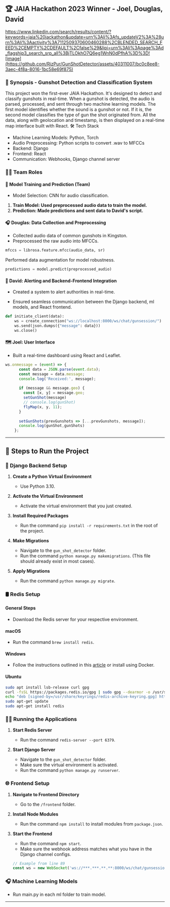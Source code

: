 ## 🏆 JAIA Hackathon 2023 Winner - Joel, Douglas, David
https://www.linkedin.com/search/results/content/?keywords=jaia%20jackathon&update=urn%3Ali%3Afs_updateV2%3A%28urn%3Ali%3Aactivity%3A7112509370600460288%2CBLENDED_SEARCH_FEED%2CEMPTY%2CDEFAULT%2Cfalse%29&lipi=urn%3Ali%3Apage%3Ad_flagship3_search_srp_all%3BjTLOkhO7Q6eg1WnN0dPfhA%3D%3D![image](https://github.com/RizPur/GunShotDetector/assets/40311007/bc0c8ee8-3aec-4f8a-8016-1bc58e69f875)

### 📣 Synopsis - Gunshot Detection and Classification System

This project won the first-ever JAIA Hackathon. It's designed to detect and classify gunshots in real-time. When a gunshot is detected, the audio is parsed, processed, and sent through two machine learning models. The first model identifies whether the sound is a gunshot or not. If it is, the second model classifies the type of gun the shot originated from. All the data, along with geolocation and timestamp, is then displayed on a real-time map interface built with React.
🛠️ Tech Stack

- Machine Learning Models: Python, Torch
- Audio Preprocessing: Python scripts to convert .wav to MFCCs
- Backend: Django
- Frontend: React
- Communication: Webhooks, Django channel server

### 🧑‍💻 Team Roles

#### 🤖 Model Training and Prediction (Team)

- Model Selection: CNN for audio classification.

1. **Train Model: Used preprocessed audio data to train the model.**
2. **Prediction: Made predictions and sent data to David's script.**

#### 🎧 Douglas: Data Collection and Preprocessing

- Collected audio data of common gunshots in Kingston.
- Preprocessed the raw audio into MFCCs.

```python
mfccs = librosa.feature.mfcc(audio_data, sr)
```
Performed data augmentation for model robustness.
```python
predictions = model.predict(preprocessed_audio)
```

#### 🚨 David: Alerting and Backend-Frontend Integration

- Created a system to alert authorities in real-time.

- Ensured seamless communication between the Django backend, ml models, and React frontend.

```python
def initiate_client(data):
    ws = create_connection("ws://localhost:8000/ws/chat/gunsession/")
    ws.send(json.dumps({"message": data}))
    ws.close()
```

#### 🗺️ Joel: User Interface

- Built a real-time dashboard using React and Leaflet.

```javascript
ws.onmessage = (event) => {
      const data = JSON.parse(event.data);
      const message = data.message;
      console.log('Received:', message);
    
      if (message && message.geo) {
        const [x, y] = message.geo;
        setGunShot(message)
        // console.log(gunShot)
        flyMap(x, y, 11);
      }
    
      setGunShots(prevGunshots => [...prevGunshots, message]);
      console.log(gunShot,gunShots)
    };
```

---

## 🚀 Steps to Run the Project

### 🐍 Django Backend Setup

1. **Create a Python Virtual Environment**  
   - Use Python 3.10.
   
2. **Activate the Virtual Environment**  
   - Activate the virtual environment that you just created.

3. **Install Required Packages**  
   - Run the command `pip install -r requirements.txt` in the root of the project.

4. **Make Migrations**  
   - Navigate to the `gun_shot_detector` folder.
   - Run the command `python manage.py makemigrations`. (This file should already exist in most cases).

5. **Apply Migrations**  
   - Run the command `python manage.py migrate`.

### 🛢️ Redis Setup

#### General Steps
- Download the Redis server for your respective environment.

#### macOS
- Run the command `brew install redis`.

#### Windows
- Follow the instructions outlined in this [article](https://redis.io/docs/getting-started/installation/install-redis-on-windows/) or install using Docker.

#### Ubuntu
```bash
sudo apt install lsb-release curl gpg
curl -fsSL https://packages.redis.io/gpg | sudo gpg --dearmor -o /usr/share/keyrings/redis-archive-keyring.gpg
echo "deb [signed-by=/usr/share/keyrings/redis-archive-keyring.gpg] https://packages.redis.io/deb $(lsb_release -cs) main" | sudo tee /etc/apt/sources.list.d/redis.list
sudo apt-get update
sudo apt-get install redis
```

### 🏃‍♂️ Running the Applications

1. **Start Redis Server**  
   - Run the command `redis-server --port 6379`.

2. **Start Django Server**  
   - Navigate to the `gun_shot_detector` folder.
   - Make sure the virtual environment is activated.
   - Run the command `python manage.py runserver`.

### 🌐 Frontend Setup

1. **Navigate to Frontend Directory**  
   - Go to the `/frontend` folder.

2. **Install Node Modules**  
   - Run the command `npm install` to install modules from `package.json`.

3. **Start the Frontend**  
   - Run the command `npm start`.
   - Make sure the webhook address matches what you have in the Django channel configs.
   ```javascript
   // Example from line 89
   const ws = new WebSocket('ws://***.***.**.**:8000/ws/chat/gunsession/');
   ```

### 🎧 Machine Learning Models
- Run main.py in each ml folder to train model.
---
